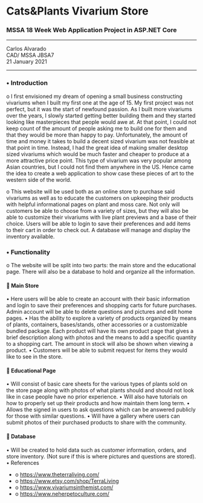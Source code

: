 # Cats&Plants Vivarium Store
### MSSA 18 Week Web Application Project in ASP.NET Core

---

Carlos Alvarado <br/>
CAD/ MSSA JBSA7 <br/>
21 January 2021 <br/>

---

	
### •	Introduction
o	I first envisioned my dream of opening a small business constructing vivariums when I built my first one at the age of 15. My first project was not perfect, but it was the start of newfound passion. As I built more vivariums over the years, I slowly started getting better building them and they started looking like masterpieces that people would awe at. At that point, I could not keep count of the amount of people asking me to build one for them and that they would be more than happy to pay. Unfortunately, the amount of time and money it takes to build a decent sized vivarium was not feasible at that point in time. Instead, I had the great idea of making smaller desktop sized vivariums which would be much faster and cheaper to produce at a more attractive price point. This type of vivarium was very popular among Asian countries, but I could not find them anywhere in the US. Hence came the idea to create a web application to show case these pieces of art to the western side of the world.

o	This website will be used both as an online store to purchase said vivariums as well as to educate the customers on upkeeping their products with helpful informational pages on plant and moss care. Not only will customers be able to choose from a variety of sizes, but they will also be able to customize their vivariums with live plant previews and a base of their choice. Users will be able to login to save their preferences and add items to their cart in order to check out. A database will manage and display the inventory available.

### •	Functionality 
o	The website will be split into two parts: the main store and the educational page. There will also be a database to hold and organize all the information.
#### 	Main Store
•	Here users will be able to create an account with their basic information and login to save their preferences and shopping carts for future purchases. Admin account will be able to delete questions and pictures and edit home pages.
•	Has the ability to explore a variety of products organized by means of plants, containers, bases/stands, other accessories or a customizable bundled package. Each product will have its own product page that gives a brief description along with photos and the means to add a specific quantity to a shopping cart. The amount in stock will also be shown when viewing a product.
•	Customers will be able to submit request for items they would like to see in the store.
#### 	Educational Page
•	Will consist of basic care sheets for the various types of plants sold on the store page along with photos of what plants should and should not look like in case people have no prior experience.
•	Will also have tutorials on how to properly set up their products and how maintain them long term.
•	Allows the signed in users to ask questions which can be answered publicly for those with similar questions.
•	Will have a gallery where users can submit photos of their purchased products to share with the community.
#### 	Database
•	 Will be created to hold data such as customer information, orders, and store inventory. (Not sure if this is where pictures and questions are stored).
•	References
+ o	https://www.theterraliving.com/
+ o	https://www.etsy.com/shop/TerraLiving
+ o	https://www.vivariumsinthemist.com/
+ o	https://www.neherpetoculture.com/
